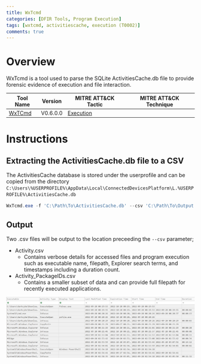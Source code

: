 ```yaml
---
title: WxTcmd
categories: [DFIR Tools, Program Execution]
tags: [wxtcmd, activitiescache, execution (T0002)]
comments: true
---
```


# Overview
WxTcmd is a tool used to parse the SQLite ActivitiesCache.db file to provide forensic evidence of execution and file interaction.

| Tool Name | Version | MITRE ATT&CK Tactic | MITRE ATT&CK Technique |
| --------- | ------- | ------------------- | ---------------------- |
| [WxTCmd](https://ericzimmerman.github.io/#!index.md) | V0.6.0.0 | [Execution](https://attack.mitre.org/tactics/TA0002/) | 

# Instructions
## Extracting the ActivitiesCache.db file to a CSV
The ActivitiesCache database is stored under the userprofile and can be copied from the directory `C:\Users\%USERPROFILE%\AppData\Local\ConnectedDevicesPlatform\L.%USERPROFILE%\ActivitiesCache.db`
```powershell
WxTcmd.exe -f 'C:\Path\To\ActivitiesCache.db' --csv 'C:\Path\To\Output'
```

## Output
Two .csv files will be output to the location preceeding the `--csv` parameter;
- Activity.csv
	- Contains verbose details for accessed files and program execution such as executable name, filepath, Explorer search terms, and timestamps including a duration count. 
- Activity_PackageIDs.csv
	- Contains a smaller subset of data and can provide full filepath for recently executed applications.

![WxTCmd Output - Filtered](assets\img\posts\DFIR\DFIR_Tools_Execution_WxTCmd.png "WxTCmd Output - Filtered")
